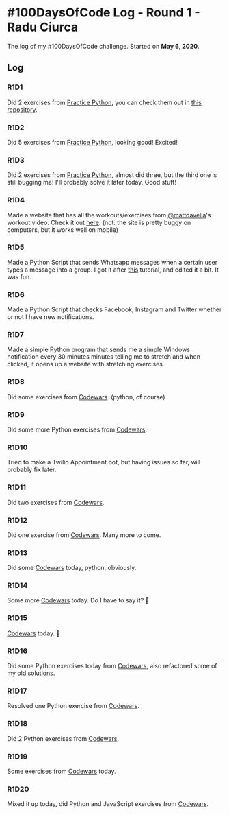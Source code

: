 # #100DaysOfCode Log - Round 1 - Radu Ciurca

The log of my #100DaysOfCode challenge. Started on **May 6, 2020**.

## Log

### R1D1 
Did 2 exercises from [Practice Python](https://practicepython.org), you can check them out in [this repository](https://github.com/ciurca/PracticePython).

### R1D2
Did 5 exercises from [Practice Python](https://practicepython.org), looking good! Excited!

### R1D3

Did 2 exercises from [Practice Python](https://practicepython.org), almost did three, but the third one is still bugging me! I'll probably solve it later today. Good stuff!

### R1D4

Made a website that has all the workouts/exercises from [@mattdavella](@witter.com/mattdavella)'s workout video. Check it out [here](http://ciurca.github.io).
(not: the site is pretty buggy on computers, but it works well on mobile)

### R1D5

Made a Python Script that sends Whatsapp messages when a certain user types a message into a group. I got it after [this](https://www.geeksforgeeks.org/whatsapp-using-python/) tutorial, and edited it a bit. It was fun.

### R1D6

Made a Python Script that checks Facebook, Instagram and Twitter whether or not I have new notifications.

### R1D7

Made a simple Python program that sends me a simple Windows notification every 30 minutes minutes telling me to stretch and when clicked, it opens up a website with stretching exercises.

### R1D8

Did some exercises from [Codewars](https://codewars.com). (python, of course)

### R1D9

Did some more Python exercises from [Codewars](https://codewars.com).

### R1D10

Tried to make a Twilio Appointment bot, but having issues so far, will probably fix later.

### R1D11

Did two exercises from [Codewars](https://codewars.com).

### R1D12

Did one exercise from [Codewars](https://codewars.com). Many more to come.

### R1D13

Did some [Codewars](https://codewars.com) today, python, obviously.

### R1D14

Some more [Codewars](https://codewars.com) today. Do I have to say it? 🐍 

### R1D15

[Codewars](https://codewars.com) today. 🐍

### R1D16

Did some Python exercises today from [Codewars](https://codewars.com), also refactored some of my old solutions.

### R1D17

Resolved one Python exercise from [Codewars](https://codewars.com).

### R1D18

Did 2 Python exercises from [Codewars](https://codewars.com).

### R1D19

Some exercises from [Codewars](https://codewars.com) today.

### R1D20

Mixed it up today, did Python and JavaScript exercises from [Codewars](https://codewars.com).